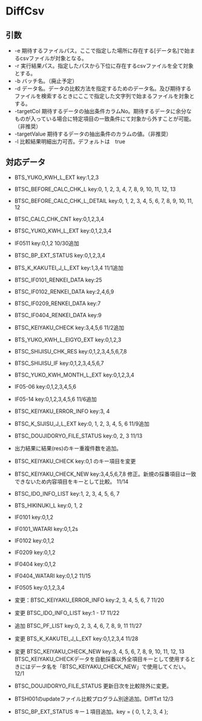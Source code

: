 # DiffCsv
## 引数
* -e  期待するファイルパス。ここで指定した場所に存在する[データ名]で始まるcsvファイルが対象となる。
* -r  実行結果パス。指定したパスから下位に存在するcsvファイルを全て対象とする。
* -b  バッチ名。（廃止予定）
* -d  データ名。データの比較方法を指定するためのデータ名。及び期待するファイルを検索するときにここで指定した文字列で始まるファイルを対象とする。
* -targetCol  期待するデータの抽出条件カラムNo。期待するデータに余分なものが入っている場合に特定項目の一致条件にて対象から外すことが可能。（非推奨）
* -targetValue  期待するデータの抽出条件のカラムの値。（非推奨）
* -l  比較結果明細出力可否。デフォルトは　true
## 対応データ
* BTS_YUKO_KWH_L_EXT key:1,2,3

* BTSC_BEFORE_CALC_CHK_L key:0, 1, 2, 3, 4, 7, 8, 9, 10, 11, 12, 13
* BTSC_BEFORE_CALC_CHK_L_DETAIL key:0, 1, 2, 3, 4, 5, 6, 7, 8, 9, 10, 11, 12
* BTSC_CALC_CHK_CNT key:0,1,2,3,4
* BTSC_YUKO_KWH_L_EXT  key:0,1,2,3,4
* IF0511 key:0,1,2
10/30追加
* BTSC_BP_EXT_STATUS key:0,1,2,3,4
* BTS_K_KAKUTEI_J_L_EXT key:1,3,4
11/1追加
* BTSC_IF0101_RENKEI_DATA key:25
* BTSC_IF0102_RENKEI_DATA key:2,4,6,9
* BTSC_IF0209_RENKEI_DATA key:7
* BTSC_IF0404_RENKEI_DATA key:9
* BTSC_KEIYAKU_CHECK key:3,4,5,6
11/2追加
* BTS_YUKO_KWH_L_EIGYO_EXT key:0,1,2,3
* BTSC_SHIJISU_CHK_RES key:0,1,2,3,4,5,6,7,8
* BTSC_SHIJISU_IF key:0,1,2,3,4,5,6,7
* BTSC_YUKO_KWH_MONTH_L_EXT key:0,1,2,3,4
* IF05-06 key:0,1,2,3,4,5,6
* IF05-14 key:0,1,2,3,4,5,6
11/6追加
* BTSC_KEIYAKU_ERROR_INFO key:3, 4
* BTSC_K_SIJISU_J_L_EXT key:0, 1, 2, 3, 4, 5, 6
11/9追加
* BTSC_DOUJIDORYO_FILE_STATUS key:0, 2, 3
11/13
* 出力結果に結果(res)のキー重複件数を追加。
* BTSC_KEIYAKU_CHECK key:0,1 のキー項目を変更
* BTSC_KEIYAKU_CHECK_NEW key:3,4,5,6,7,8 修正。新規の採番項目は一致できないため内容項目をキーとして比較。
11/14
* BTSC_IDO_INFO_LIST key:1, 2, 3, 4, 5, 6, 7
* BTS_HIKINUKI_L key:0, 1, 2
* IF0101 key:0,1,2
* IF0101_WATARI key:0,1,2s
* IF0102 key:0,1,2
* IF0209 key:0,1,2
* IF0404 key:0,1,2
* IF0404_WATARI key:0,1,2
11/15
* IF0505 key:0,1,2,3,4
* 変更：BTSC_KEIYAKU_ERROR_INFO key:2, 3, 4, 5, 6, 7
11/20
* 変更 BTSC_IDO_INFO_LIST key:1 - 17
11/22
* 追加 BTSC_PF_LIST key:0, 2, 3, 4, 6, 7, 8, 9, 11
11/27
* 変更 BTS_K_KAKUTEI_J_L_EXT key:0,1,2,3,4
11/28
* 変更 BTSC_KEIYAKU_CHECK_NEW key:3, 4, 5, 6, 7, 8, 9, 10, 11, 12, 13　BTSC_KEIYAKU_CHECKデータを自動採番以外全項目キーとして使用するときにはデータ名を「BTSC_KEIYAKU_CHECK_NEW」で使用してくだい。
12/1
* BTSC_DOUJIDORYO_FILE_STATUS 更新日次を比較除外に変更。
* BTSH001のupdateファイル比較プログラム別途追加。DiffTxt
12/3
* BTSC_BP_EXT_STATUS キー１項目追加。key = { 0, 1, 2, 3, 4 };